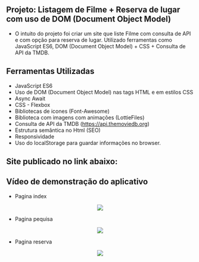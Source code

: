 ## Projeto: Listagem de Filme + Reserva de lugar com uso de DOM (Document Object Model)

- O intuito do projeto foi criar um site que liste Filme com consulta de API e com opção para reserva de lugar. Utilizado ferramentas como JavaScript ES6, DOM (Document Object Model) + CSS + Consulta de API da TMDB.

## Ferramentas Utilizadas

- JavaScript ES6
- Uso de DOM (Document Object Model) nas tags HTML e em estilos CSS
- Async Await
- CSS - Flexbox 
- Bibliotecas de icones (Font-Awesome)
- Biblioteca com imagens com  animações (LottieFiles)
- Consulta de API da TMDB (https://api.themoviedb.org)
- Estrutura semântica no Html (SEO)
- Responsividade
- Uso do localStorage para guardar informações no browser.

## Site publicado no link abaixo:

  []()

  ## Vídeo de demonstração do aplicativo

- Pagina index

<p align="center">
   <img src="https://github.com/camila-github/projeto-js-dom-api-locastorage/blob/main/docs/pagina-index-.gif"/>
</p>

- Pagina pequisa

<p align="center">
   <img src="https://github.com/camila-github/projeto-js-dom-api-locastorage/blob/main/docs/pagina-pesquisa-.gif"/>
</p>

- Pagina reserva

<p align="center">
   <img src="https://github.com/camila-github/projeto-js-dom-api-locastorage/blob/main/docs/pagina-reserva-.gif"/>
</p>
